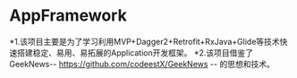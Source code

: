 # AppFramework
*1.该项目主要是为了学习利用MVP+Dagger2+Retrofit+RxJava+Glide等技术快速搭建稳定、易用、易拓展的Application开发框架。
*2.该项目借鉴了GeekNews-- https://github.com/codeestX/GeekNews -- 的思想和技术。
